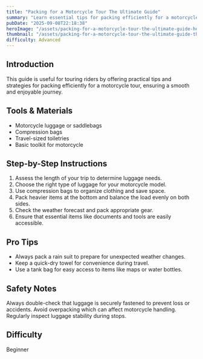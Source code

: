 ```yaml
---
title: "Packing for a Motorcycle Tour The Ultimate Guide"
summary: "Learn essential tips for packing efficiently for a motorcycle tour."
pubDate: "2025-09-08T22:18:38"
heroImage: "/assets/packing-for-a-motorcycle-tour-the-ultimate-guide-hero.jpg"
thumbnail: "/assets/packing-for-a-motorcycle-tour-the-ultimate-guide-thumb.jpg"
difficulty: Advanced
---
```


<h2>Introduction</h2>
<p>This guide is useful for touring riders by offering practical tips and strategies for packing efficiently for a motorcycle tour, ensuring a smooth and enjoyable journey.</p>
<h2>Tools & Materials</h2>
<ul>
  <li>Motorcycle luggage or saddlebags</li>
  <li>Compression bags</li>
  <li>Travel-sized toiletries</li>
  <li>Basic toolkit for motorcycle</li>
</ul>
<h2>Step-by-Step Instructions</h2>
<ol>
  <li>Assess the length of your trip to determine luggage needs.</li>
  <li>Choose the right type of luggage for your motorcycle model.</li>
  <li>Use compression bags to organize clothing and save space.</li>
  <li>Pack heavier items at the bottom and balance the load evenly on both sides.</li>
  <li>Check the weather forecast and pack appropriate gear.</li>
  <li>Ensure that essential items like documents and tools are easily accessible.</li>
</ol>
<h2>Pro Tips</h2>
<ul>
  <li>Always pack a rain suit to prepare for unexpected weather changes.</li>
  <li>Keep a quick-dry towel for convenience during travel.</li>
  <li>Use a tank bag for easy access to items like maps or water bottles.</li>
</ul>
<h2>Safety Notes</h2>
<p>Always double-check that luggage is securely fastened to prevent loss or accidents. Avoid overpacking which can affect motorcycle handling. Regularly inspect luggage stability during stops.</p>
<h2>Difficulty</h2>
<p>Beginner</p>